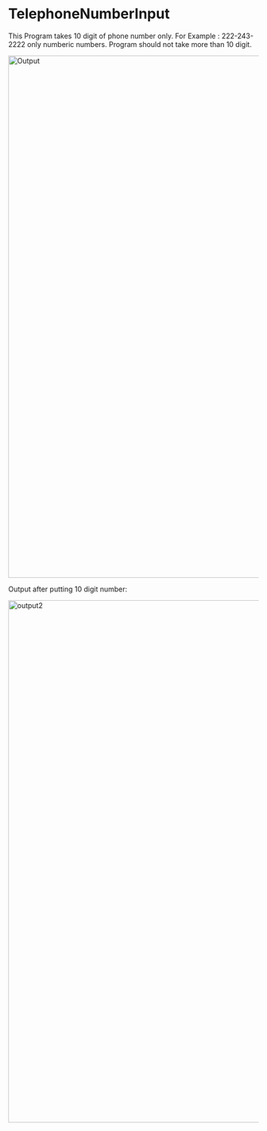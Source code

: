# TelephoneNumberInput
This Program takes 10 digit of phone number only.
For Example : 222-243-2222 only numberic numbers.
Program should not take more than 10 digit. 

<img width="1050" alt="Output" src="https://user-images.githubusercontent.com/27298026/80512930-48325780-894c-11ea-9eda-e2d4b254fbb7.png">

Output after putting 10 digit number:

<img width="1050" alt="output2" src="https://user-images.githubusercontent.com/27298026/80513045-79ab2300-894c-11ea-9134-e61e9498c17c.png">
